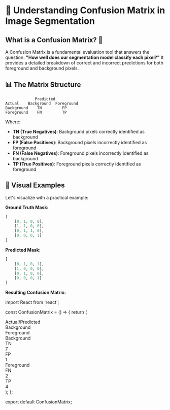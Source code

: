 # 🎯 Understanding Confusion Matrix in Image Segmentation

## What is a Confusion Matrix? 🤔

A Confusion Matrix is a fundamental evaluation tool that answers the question: **"How well does our segmentation model classify each pixel?"** It provides a detailed breakdown of correct and incorrect predictions for both foreground and background pixels.

## 📊 The Matrix Structure

```
             Predicted
Actual    Background  Foreground
Background    TN         FP
Foreground    FN         TP
```

Where:
- **TN (True Negatives)**: Background pixels correctly identified as background
- **FP (False Positives)**: Background pixels incorrectly identified as foreground
- **FN (False Negatives)**: Foreground pixels incorrectly identified as background
- **TP (True Positives)**: Foreground pixels correctly identified as foreground

## 🎨 Visual Examples

Let's visualize with a practical example:

**Ground Truth Mask:**
```python
[
    [0, 1, 0, 0],
    [1, 1, 0, 0],
    [0, 1, 1, 0],
    [0, 0, 0, 1]
]
```

**Predicted Mask:**
```python
[
    [0, 1, 0, 1],
    [1, 0, 0, 0],
    [0, 1, 0, 0],
    [0, 0, 0, 1]
]
```

**Resulting Confusion Matrix:**


import React from 'react';

const ConfusionMatrix = () => {
  return (
    <div className="flex flex-col items-center space-y-4">
      <div className="grid grid-cols-2 gap-4">
        <div className="text-right font-bold">Actual/Predicted</div>
        <div className="grid grid-cols-2 gap-2">
          <div className="text-center font-bold">Background</div>
          <div className="text-center font-bold">Foreground</div>
        </div>
        <div className="text-right font-bold">Background</div>
        <div className="grid grid-cols-2 gap-2">
          <div className="bg-green-100 p-4 text-center border">
            <div className="font-bold">TN</div>
            <div>7</div>
          </div>
          <div className="bg-red-100 p-4 text-center border">
            <div className="font-bold">FP</div>
            <div>1</div>
          </div>
        </div>
        <div className="text-right font-bold">Foreground</div>
        <div className="grid grid-cols-2 gap-2">
          <div className="bg-red-100 p-4 text-center border">
            <div className="font-bold">FN</div>
            <div>2</div>
          </div>
          <div className="bg-green-100 p-4 text-center border">
            <div className="font-bold">TP</div>
            <div>4</div>
          </div>
        </div>
      </div>
    </div>
  );
};

export default ConfusionMatrix;
